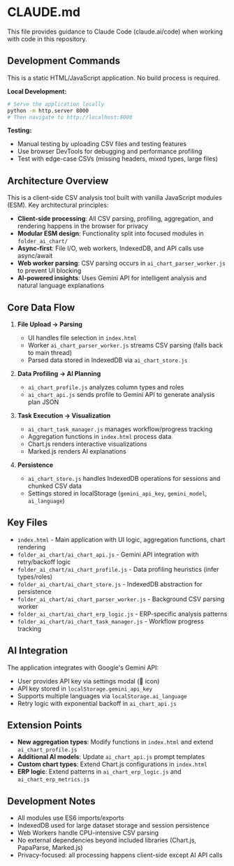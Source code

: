 # CLAUDE.md

This file provides guidance to Claude Code (claude.ai/code) when working with code in this repository.

## Development Commands

This is a static HTML/JavaScript application. No build process is required.

**Local Development:**
```bash
# Serve the application locally
python -m http.server 8000
# Then navigate to http://localhost:8000
```

**Testing:**
- Manual testing by uploading CSV files and testing features
- Use browser DevTools for debugging and performance profiling
- Test with edge-case CSVs (missing headers, mixed types, large files)

## Architecture Overview

This is a client-side CSV analysis tool built with vanilla JavaScript modules (ESM). Key architectural principles:

- **Client-side processing**: All CSV parsing, profiling, aggregation, and rendering happens in the browser for privacy
- **Modular ESM design**: Functionality split into focused modules in `folder_ai_chart/`  
- **Async-first**: File I/O, web workers, IndexedDB, and API calls use async/await
- **Web worker parsing**: CSV parsing occurs in `ai_chart_parser_worker.js` to prevent UI blocking
- **AI-powered insights**: Uses Gemini API for intelligent analysis and natural language explanations

## Core Data Flow

1. **File Upload → Parsing**
   - UI handles file selection in `index.html`
   - Worker `ai_chart_parser_worker.js` streams CSV parsing (falls back to main thread)
   - Parsed data stored in IndexedDB via `ai_chart_store.js`

2. **Data Profiling → AI Planning**  
   - `ai_chart_profile.js` analyzes column types and roles
   - `ai_chart_api.js` sends profile to Gemini API to generate analysis plan JSON

3. **Task Execution → Visualization**
   - `ai_chart_task_manager.js` manages workflow/progress tracking
   - Aggregation functions in `index.html` process data
   - Chart.js renders interactive visualizations
   - Marked.js renders AI explanations

4. **Persistence**
   - `ai_chart_store.js` handles IndexedDB operations for sessions and chunked CSV data
   - Settings stored in localStorage (`gemini_api_key`, `gemini_model`, `ai_language`)

## Key Files

- `index.html` - Main application with UI logic, aggregation functions, chart rendering
- `folder_ai_chart/ai_chart_api.js` - Gemini API integration with retry/backoff logic
- `folder_ai_chart/ai_chart_profile.js` - Data profiling heuristics (infer types/roles)
- `folder_ai_chart/ai_chart_store.js` - IndexedDB abstraction for persistence
- `folder_ai_chart/ai_chart_parser_worker.js` - Background CSV parsing worker
- `folder_ai_chart/ai_chart_erp_logic.js` - ERP-specific analysis patterns
- `folder_ai_chart/ai_chart_task_manager.js` - Workflow progress tracking

## AI Integration

The application integrates with Google's Gemini API:
- User provides API key via settings modal (🤖 icon)
- API key stored in `localStorage.gemini_api_key`
- Supports multiple languages via `localStorage.ai_language`
- Retry logic with exponential backoff in `ai_chart_api.js`

## Extension Points

- **New aggregation types**: Modify functions in `index.html` and extend `ai_chart_profile.js`
- **Additional AI models**: Update `ai_chart_api.js` prompt templates
- **Custom chart types**: Extend Chart.js configurations in `index.html`  
- **ERP logic**: Extend patterns in `ai_chart_erp_logic.js` and `ai_chart_erp_metrics.js`

## Development Notes

- All modules use ES6 imports/exports
- IndexedDB used for large dataset storage and session persistence  
- Web Workers handle CPU-intensive CSV parsing
- No external dependencies beyond included libraries (Chart.js, PapaParse, Marked.js)
- Privacy-focused: all processing happens client-side except AI API calls